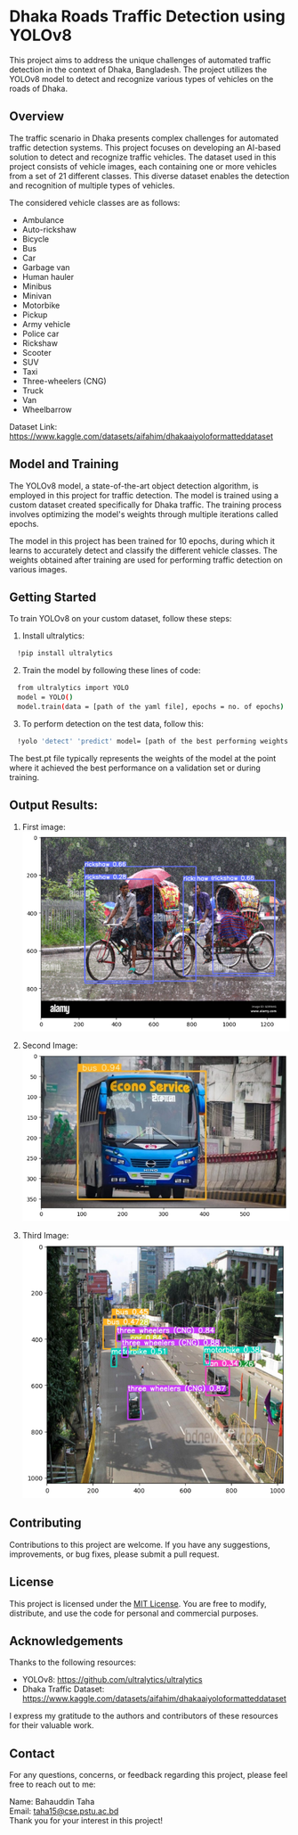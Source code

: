 # Dhaka Roads Traffic Detection using YOLOv8

This project aims to address the unique challenges of automated traffic detection in the context of Dhaka, Bangladesh. The project utilizes the YOLOv8 model to detect and recognize various types of vehicles on the roads of Dhaka.

## Overview
The traffic scenario in Dhaka presents complex challenges for automated traffic detection systems. This project focuses on developing an AI-based solution to detect and recognize traffic vehicles. The dataset used in this project consists of vehicle images, each containing one or more vehicles from a set of 21 different classes. This diverse dataset enables the detection and recognition of multiple types of vehicles.

The considered vehicle classes are as follows:
- Ambulance
- Auto-rickshaw
- Bicycle
- Bus
- Car
- Garbage van
- Human hauler
- Minibus
- Minivan
- Motorbike
- Pickup
- Army vehicle
- Police car
- Rickshaw
- Scooter
- SUV
- Taxi
- Three-wheelers (CNG)
- Truck
- Van
- Wheelbarrow

Dataset Link: https://www.kaggle.com/datasets/aifahim/dhakaaiyoloformatteddataset

## Model and Training
The YOLOv8 model, a state-of-the-art object detection algorithm, is employed in this project for traffic detection. The model is trained using a custom dataset created specifically for Dhaka traffic. The training process involves optimizing the model's weights through multiple iterations called epochs.

The model in this project has been trained for 10 epochs, during which it learns to accurately detect and classify the different vehicle classes. The weights obtained after training are used for performing traffic detection on various images.




## Getting Started
To train YOLOv8 on your custom dataset, follow these steps:

1. Install ultralytics:
```bash
  !pip install ultralytics
```
2. Train the model by following these lines of code:

```bash
  from ultralytics import YOLO
  model = YOLO()
  model.train(data = [path of the yaml file], epochs = no. of epochs)
```  
3. To perform detection on the test data, follow this:

```bash
  !yolo 'detect' 'predict' model= [path of the best performing weights of the model namely best.pt] source = [path of the test images]
```  
The best.pt file typically represents the weights of the model at the point where it achieved the best performance on a validation set or during training.

## Output Results:

1. First image:\
![Image 1](https://github.com/Taha533/Dhaka-Roads-Traffic-Detection-using-YOLOV8/blob/main/Output/test1.png?raw=true)

2. Second Image:\
![Image 1](https://github.com/Taha533/Dhaka-Roads-Traffic-Detection-using-YOLOV8/blob/main/Output/test2.png?raw=true)

3. Third Image:\
![Image 1](https://github.com/Taha533/Dhaka-Roads-Traffic-Detection-using-YOLOV8/blob/main/Output/test3.png?raw=true)

## Contributing
Contributions to this project are welcome. If you have any suggestions, improvements, or bug fixes, please submit a pull request.

## License
This project is licensed under the [MIT License](https://github.com/Taha533/Dhaka-Roads-Traffic-Detection-using-YOLOV8/blob/main/LICENSE). You are free to modify, distribute, and use the code for personal and commercial purposes.

## Acknowledgements
Thanks to the following resources:

- YOLOv8: https://github.com/ultralytics/ultralytics
- Dhaka Traffic Dataset: https://www.kaggle.com/datasets/aifahim/dhakaaiyoloformatteddataset

I express my gratitude to the authors and contributors of these resources for their valuable work.

## Contact
For any questions, concerns, or feedback regarding this project, please feel free to reach out to me:

Name: Bahauddin Taha\
Email: taha15@cse.pstu.ac.bd\
Thank you for your interest in this project!
